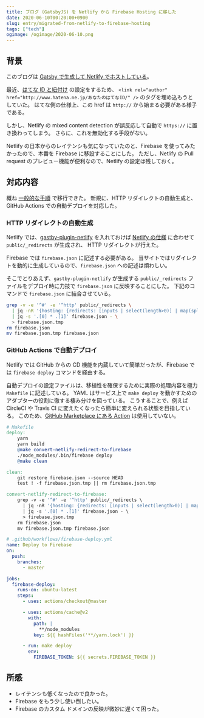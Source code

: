 ```yaml
---
title: ブログ (GatsbyJS) を Netlify から Firebase Hosting に移した
date: 2020-06-10T00:20:00+0900
slug: entry/migrated-from-netlify-to-firebase-hosting
tags: ["tech"]
ogimage: /ogimage/2020-06-10.png
---
```


## 背景

このブログは [Gatsby で生成して Netlify でホストしている](/entry/migrated-my-blog-to-gatsby/)。

最近、[はてな ID と紐付け](https://b.hatena.ne.jp/help/entry/pageowner) の設定をするため、
`<link rel="author" href="http://www.hatena.ne.jp/あなたのはてなID/" />` のタグを埋め込もうとしていた。
はてな側の仕様上、この href は `http://` から始まる必要がある様子である。

しかし、Netlify の mixed content detection が誤反応して自動で `https://` に置き換わってしまう。
さらに、これを無効化する手段がない。

Netlify の日本からのレイテンシも気になっていたのと、Firebase を使ってみたかったので、本番を Firebase に移設することにした。
ただし、Netlify の Pull request のプレビュー機能が便利なので、Netlify の設定は残しておく。

## 対応内容

概ね [一般的な手順](https://www.gatsbyjs.org/docs/deploying-to-firebase/) で移行できた。
新規に、HTTP リダイレクトの自動生成と、GitHub Actions での自動デプロイを対応した。

### HTTP リダイレクトの自動生成

Netlify では、[gastby-plugin-netlify](https://www.gatsbyjs.org/packages/gatsby-plugin-netlify/) を入れておけば
[Netlify の仕様](https://docs.netlify.com/routing/redirects/) に合わせて `public/_redirects` が生成され、
HTTP リダイレクトが行えた。

Firebase では `firebase.json` に記述する必要がある。
当サイトではリダイレクトを動的に生成しているので、`firebase.json` への記述は煩わしい。

そこでとりあえず、`gastby-plugin-netlify` が生成する `public/_redirects` ファイルをデプロイ時に力技で `firebase.json` に反映することにした。
下記のコマンドで `firebase.json` に結合させている。

```sh
grep -v -e '^#' -e '^http' public/_redirects \
  | jq -nR '{hosting: {redirects: [inputs | select(length>0)] | map(split("  ")) | map({"source": .[0], "destination": .[1], "type": .[2]})}}' \
  | jq -s '.[0] * .[1]' firebase.json - \
  > firebase.json.tmp
rm firebase.json
mv firebase.json.tmp firebase.json
```

### GitHub Actions で自動デプロイ

Netlify では GitHub からの CD 機能を内蔵していて簡単だったが、Firebase では `firebase deploy` コマンドを経由する。

自動デプロイの設定ファイルは、移植性を確保するために実際の処理内容を極力 `Makefile` に記述している。
YAML はサービス上で `make deploy` を動かすためのアダプターの役割に徹する棲み分けを図っている。
こうすることで、例えば CircleCI や Travis CI に変えたくなったら簡単に変えられる状態を目指している。
このため、[GitHub Marketplace にある Action](https://github.com/marketplace/actions/github-action-for-firebase)
は使用していない。

```Makefile
# Makefile
deploy:
	yarn
	yarn build
	@make convert-netlify-redirect-to-firebase
	./node_modules/.bin/firebase deploy
	@make clean

clean:
	git restore firebase.json --source HEAD
	test ! -f firebase.json.tmp || rm firebase.json.tmp

convert-netlify-redirect-to-firebase:
	grep -v -e '^#' -e '^http' public/_redirects \
	  | jq -nR '{hosting: {redirects: [inputs | select(length>0)] | map(split("  ")) | map({"source": .[0], "destination": .[1], "type": .[2]})}}' \
	  | jq -s '.[0] * .[1]' firebase.json - \
	  > firebase.json.tmp
	rm firebase.json
	mv firebase.json.tmp firebase.json
```

```yaml
# .github/workflows/firebase-deploy.yml
name: Deploy to Firebase
on:
  push:
    branches:
      - master

jobs:
  firebase-deploy:
    runs-on: ubuntu-latest
    steps:
      - uses: actions/checkout@master

      - uses: actions/cache@v2
        with:
          path: |
            **/node_modules
          key: ${{ hashFiles('**/yarn.lock') }}

      - run: make deploy
        env:
          FIREBASE_TOKEN: ${{ secrets.FIREBASE_TOKEN }}
```

## 所感

- レイテンシも低くなったので良かった。
- Firebase をもう少し使い倒したい。
- Firebase のカスタム ドメインの反映が微妙に遅くて困った。
